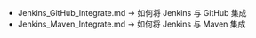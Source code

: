 * Jenkins_GitHub_Integrate.md -> 如何将 Jenkins 与 GitHub 集成
* Jenkins_Maven_Integrate.md -> 如何将 Jenkins 与 Maven 集成